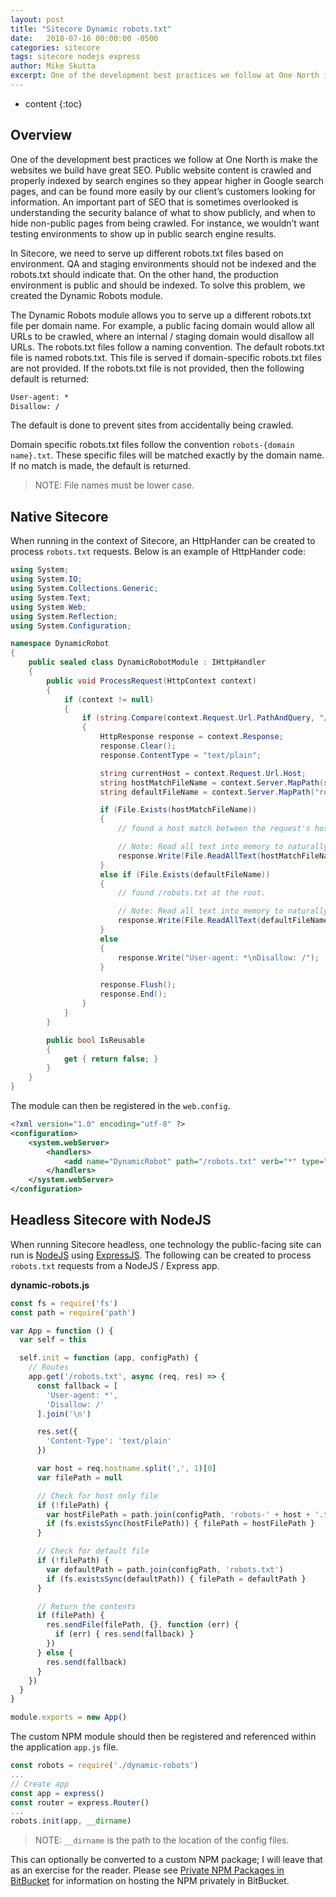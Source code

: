 ```yaml
---
layout: post
title: "Sitecore Dynamic robots.txt"
date:   2018-07-16 00:00:00 -0500
categories: sitecore
tags: sitecore nodejs express
author: Mike Skutta
excerpt: One of the development best practices we follow at One North is make the websites we build have great SEO. Public website content is crawled and properly indexed by search engines so they appear higher in Google search pages, and can be found more easily by our client’s customers looking for information. An important part of SEO that is sometimes overlooked is understanding the security balance of what to show publicly, and when to hide non-public pages from being crawled. For instance, we wouldn’t want testing environments to show up in public search engine results.
---
```


* content
{:toc}

## Overview

One of the development best practices we follow at One North is make the websites we build have great SEO. Public website content is crawled and properly indexed by search engines so they appear higher in Google search pages, and can be found more easily by our client’s customers looking for information. An important part of SEO that is sometimes overlooked is understanding the security balance of what to show publicly, and when to hide non-public pages from being crawled. For instance, we wouldn’t want testing environments to show up in public search engine results. 

In Sitecore, we need to serve up different robots.txt files based on environment. QA and staging environments should not be indexed and the robots.txt should indicate that. On the other hand, the production environment is public and should be indexed. To solve this problem, we created the Dynamic Robots module.

The Dynamic Robots module allows you to serve up a different robots.txt file per domain name. For example, a public facing domain would allow all URLs to be crawled, where an internal / staging domain would disallow all URLs. The robots.txt files follow a naming convention. The default robots.txt file is named robots.txt. This file is served if domain-specific robots.txt files are not provided. If the robots.txt file is not provided, then the following default is returned:

```txt
User-agent: *
Disallow: /
```

The default is done to prevent sites from accidentally being crawled.

Domain specific robots.txt files follow the convention ```robots-{domain name}.txt```. These specific files will be matched exactly by the domain name. If no match is made, the default is returned.

> NOTE: File names must be lower case.

## Native Sitecore

When running in the context of Sitecore, an HttpHander can be created to process ```robots.txt``` requests.  Below is an example of HttpHander code:

``` csharp
using System;
using System.IO;
using System.Collections.Generic;
using System.Text;
using System.Web;
using System.Reflection;
using System.Configuration;

namespace DynamicRobot
{
    public sealed class DynamicRobotModule : IHttpHandler
    {
        public void ProcessRequest(HttpContext context)
        {
            if (context != null)
            {
                if (string.Compare(context.Request.Url.PathAndQuery, "/robots.txt", true) == 0)
                {
                    HttpResponse response = context.Response;
                    response.Clear();
                    response.ContentType = "text/plain";

                    string currentHost = context.Request.Url.Host;
                    string hostMatchFileName = context.Server.MapPath(string.Format("robots-{0}.txt", currentHost));
                    string defaultFileName = context.Server.MapPath("robots.txt");

                    if (File.Exists(hostMatchFileName))
                    {
                        // found a host match between the request's host and a file on the hard drive, eg: /robots-myminisite.myfirm.com.txt

                        // Note: Read all text into memory to naturally remove the Byte Order Mark
                        response.Write(File.ReadAllText(hostMatchFileName));
                    }  
                    else if (File.Exists(defaultFileName))
                    {
                        // found /robots.txt at the root.

                        // Note: Read all text into memory to naturally remove the Byte Order Mark
                        response.Write(File.ReadAllText(defaultFileName));
                    }
                    else 
                    {
                        response.Write("User-agent: *\nDisallow: /");
                    }

                    response.Flush();
                    response.End();
                }
            }
        }

        public bool IsReusable
        {
            get { return false; }
        }
    }
}
```

The module can then be registered in the ```web.config```.

``` xml
<?xml version="1.0" encoding="utf-8" ?>
<configuration>					
	<system.webServer>		
		<handlers>			
			<add name="DynamicRobot" path="/robots.txt" verb="*" type="DynamicRobot.DynamicRobotModule" />
		</handlers>		
	</system.webServer>	
</configuration>
```

## Headless Sitecore with NodeJS

When running Sitecore headless, one technology the public-facing site can run is [NodeJS](https://nodejs.org/) using [ExpressJS](https://expressjs.com/).  The following can be created to process ```robots.txt``` requests from a NodeJS / Express app.

**dynamic-robots.js**

``` js
const fs = require('fs')
const path = require('path')

var App = function () {
  var self = this

  self.init = function (app, configPath) {
    // Routes
    app.get('/robots.txt', async (req, res) => {
      const fallback = [
        'User-agent: *',
        'Disallow: /'
      ].join('\n')

      res.set({
        'Content-Type': 'text/plain'
      })

      var host = req.hostname.split(',', 1)[0]
      var filePath = null

      // Check for host only file
      if (!filePath) {
        var hostFilePath = path.join(configPath, 'robots-' + host + '.txt')
        if (fs.existsSync(hostFilePath)) { filePath = hostFilePath }
      }

      // Check for default file
      if (!filePath) {
        var defaultPath = path.join(configPath, 'robots.txt')
        if (fs.existsSync(defaultPath)) { filePath = defaultPath }
      }

      // Return the contents
      if (filePath) {
        res.sendFile(filePath, {}, function (err) {
          if (err) { res.send(fallback) }
        })
      } else {
        res.send(fallback)
      }
    })
  }
}

module.exports = new App()
```

The custom NPM module should then be registered and referenced within the application ```app.js``` file.
``` js
const robots = require('./dynamic-robots')
...
// Create app
const app = express()
const router = express.Router()
...
robots.init(app, __dirname)
```

> NOTE: ```__dirname``` is the path to the location of the config files.

This can optionally be converted to a custom NPM package; I will leave that as an exercise for the reader.  Please see [Private NPM Packages in BitBucket](/2018/05/25/private-npm-packages-in-bitbucket/) for information on hosting the NPM privately in BitBucket.

